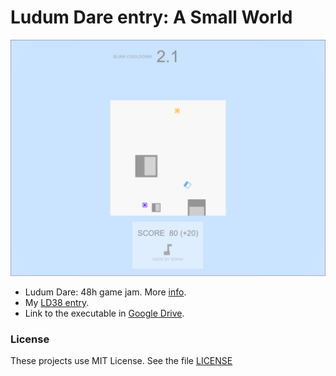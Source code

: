 # Ludum Dare entry: A Small World

![](https://github.com/swrni/Unity-Games/blob/master/screenshot01.png "A Small World")

* Ludum Dare: 48h game jam. More [info](https://en.wikipedia.org/wiki/Ludum_Dare).
* My [LD38 entry](https://ldjam.com/events/ludum-dare/38/my-idea-of-a-small-world).
* Link to the executable in [Google Drive](https://drive.google.com/open?id=12scBc-ofJQ5eVy8YpjOHZ-SUX_aIuQjY).

### License
These projects use MIT License. See the file [LICENSE](LICENSE)